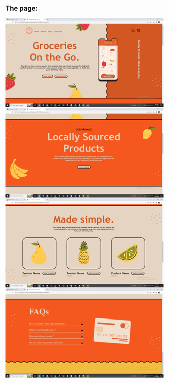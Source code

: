 ## The page: 


![Screenshot](media/s1.png) 
![Screenshot](media/s2.png) 
![Screenshot](media/s3.png) 
![Screenshot](media/s4.png)